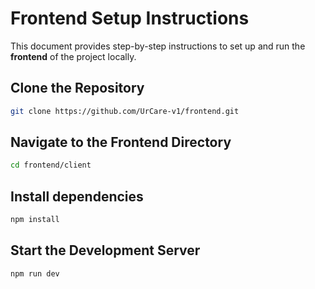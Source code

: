 # Frontend Setup Instructions

This document provides step-by-step instructions to set up and run the **frontend** of the project locally.

##  Clone the Repository
```bash
git clone https://github.com/UrCare-v1/frontend.git
```

## Navigate to the Frontend Directory
```bash
cd frontend/client
```

## Install dependencies
```bash
npm install
```

## Start the Development Server
```bash
npm run dev
```





